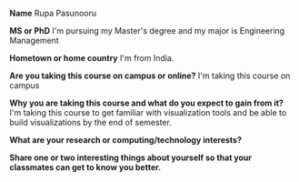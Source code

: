 **Name**
Rupa Pasunooru

**MS or PhD**
I'm pursuing my Master's degree and my major is Engineering Management

**Hometown or home country**
I'm from India.

**Are you taking this course on campus or online?**
I'm taking this course on campus

**Why you are taking this course and what do you expect to gain from it?**
I'm taking this course to get familiar with visualization tools and be able to build visualizations by the end of semester.

**What are your research or computing/technology interests?**


**Share one or two interesting things about yourself so that your classmates can get to know you better.**
